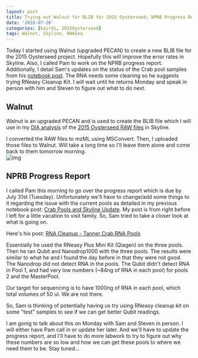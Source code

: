 ```yaml
---
layout: post
title: Trying out Walnut for BLIB for 2015 Oysterseed; NPRB Progress Report; Crab pool update from Sam
date: '2018-07-26'
categories: [bairdi, 2015Oysterseed]
tags: Walnut, Skyline, RNASeq
---
```

Today I started using Walnut (upgraded PECAN) to create a new BLIB file for the 2015 Oysterseed project. Hopefully this will improve the error rates in Skyline. Also, I called Pam to work on the NPRB progress report. Additionally, I detail Sam's updates on the status of the Crab pool samples from his [notebook post](http://onsnetwork.org/kubu4/2018/07/19/rna-cleanup-tanner-crab-rna-pools/). The RNA needs some cleaning so he suggests trying RNeasy Cleanup Kit. I will wait until he returns Monday and speak in person with him and Steven to figure out what to do next. 

## Walnut
Walnut is an upgraded PECAN and is used to create the BLIB file which I will use in my [DIA analysis](https://github.com/RobertsLab/resources/blob/master/protocols/DIA-data-Analyses.md) of the [2015 Oysterseed RAW files](http://owl.fish.washington.edu/phainopepla/C_gigas/2015-12-30/) in Skyline. 

I converted the RAW files to mzML using MSConvert. Then, I uploaded those files to Walnut. Will take a long time so I'll leave them alone and come back to them tomorrow morning.       
![img](../master/notebook-images/Walnut01.PNG)

## NPRB Progress Report
I called Pam this morning to go over the progress report which is due by July 31st (Tuesday). Unfortunately we'll have to change/add some things to it regarding the issue with the current pools as detailed in my previous notebook post: [Crab Pools and Skyline Update](https://github.com/grace-ac/grace-ac.github.io/blob/master/_posts/2018-07-18-Crab-pools-pt-2-Skyline.md). My post is from right before I left for a little vacation to visit family. So, Sam tried to take a closer look at what is going on.

Here's his post: [RNA Cleanup - Tanner Crab RNA Pools](http://onsnetwork.org/kubu4/2018/07/19/rna-cleanup-tanner-crab-rna-pools/)

Essentially he used the RNeasy Plus Mini Kit (Qiagen) on the three pools. Then he ran Qubit and Nanodrop1000 with the three pools. The results were similar to what he and I found the day before in that they were not good. The Nanodrop did not detect RNA in the pools. The Qubit didn't detect RNA in Pool 1, and had very low numbers (~84ng of RNA in each pool) for pools 2 and the MasterPool. 

Our target for sequencing is to have 1000ng of RNA in each pool, which total volumes of 50 ul. We are not there. 

So, Sam is thinking of potentially having us try using RNeasy cleanup kit on some "test" samples to see if we can get better Qubit readings. 

I am gonig to talk about this on Monday with Sam and Steven in person. I will either have Pam call in or update her later. And we'll have to update the progress report, and I'll have to do more labwork to try to figure out why these numbers are so low and how we can get these pools to where we need them to be. Stay tuned... 
